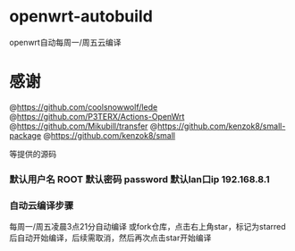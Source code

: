 # openwrt-autobuild

openwrt自动每周一/周五云编译

# 感谢
@https://github.com/coolsnowwolf/lede
@https://github.com/P3TERX/Actions-OpenWrt
@https://github.com/Mikubill/transfer
@https://github.com/kenzok8/small-package
@https://github.com/kenzok8/small

等提供的源码

### 默认用户名 ROOT 默认密码 password 默认lan口ip 192.168.8.1

### 自动云编译步骤

每周一/周五凌晨3点21分自动编译
或fork仓库，点击右上角star，标记为starred后自动开始编译，后续需取消，然后再次点击star开始编译
